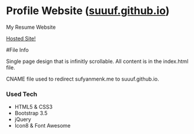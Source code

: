 # Profile Website (<a href="http://suuuf.github.io" target="_blank">suuuf.github.io</a>)
My Resume Website
<p> <a href="http://sufyanmenk.me" target="_blank">Hosted Site!</a><p>


#File Info

<p>Single page design that is infinitly scrollable. All content is in the index.html file.<p>
<p>CNAME file used to redirect sufyanmenk.me to suuuf.github.io.<p>

### Used Tech
  - HTML5 & CSS3
  - Bootstrap 3.5
  - jQuery
  - Icon8 & Font Awesome
